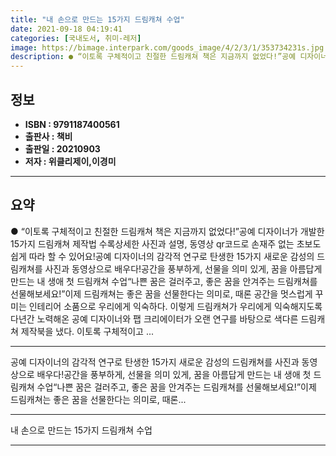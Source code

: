 ```yaml
---
title: "내 손으로 만드는 15가지 드림캐쳐 수업"
date: 2021-09-18 04:19:41
categories: [국내도서, 취미-레저]
image: https://bimage.interpark.com/goods_image/4/2/3/1/353734231s.jpg
description: ● “이토록 구체적이고 친절한 드림캐쳐 책은 지금까지 없었다!”공예 디자이너가 개발한 15가지 드림캐쳐 제작법 수록상세한 사진과 설명, 동영상 qr코드로 손재주 없는 초보도 쉽게 따라 할 수 있어요!공예 디자이너의 감각적 연구로 탄생한 15가지 새로운 감성의 드림캐쳐를 사진과 동영상으
---
```


## **정보**

- **ISBN : 9791187400561**
- **출판사 : 책비**
- **출판일 : 20210903**
- **저자 : 위클리제이,이경미**

------



## **요약**

●  “이토록 구체적이고 친절한 드림캐쳐 책은 지금까지 없었다!”공예 디자이너가 개발한 15가지 드림캐쳐 제작법 수록상세한 사진과 설명, 동영상 qr코드로 손재주 없는 초보도 쉽게 따라 할 수 있어요!공예 디자이너의 감각적 연구로 탄생한 15가지 새로운 감성의 드림캐쳐를 사진과 동영상으로 배우다!공간을 풍부하게, 선물을 의미 있게, 꿈을 아름답게 만드는 내 생애 첫 드림캐쳐 수업“나쁜 꿈은 걸러주고, 좋은 꿈을 안겨주는 드림캐쳐를 선물해보세요!”이제 드림캐쳐는 좋은 꿈을 선물한다는 의미로, 때론 공간을 멋스럽게 꾸미는 인테리어 소품으로 우리에게 익숙하다. 이렇게 드림캐쳐가 우리에게 익숙해지도록 다년간 노력해온 공예 디자이너와 팹 크리에이터가 오랜 연구를 바탕으로 색다른 드림캐쳐 제작북을 냈다. 이토록 구체적이고 ...

------

공예 디자이너의 감각적 연구로 탄생한 15가지 새로운 감성의 드림캐쳐를 사진과 동영상으로 배우다!공간을 풍부하게, 선물을 의미 있게, 꿈을 아름답게 만드는 내 생애 첫 드림캐쳐 수업“나쁜 꿈은 걸러주고, 좋은 꿈을 안겨주는 드림캐쳐를 선물해보세요!”이제 드림캐쳐는 좋은 꿈을 선물한다는 의미로, 때론... 

------


내 손으로 만드는 15가지 드림캐쳐 수업 

------


